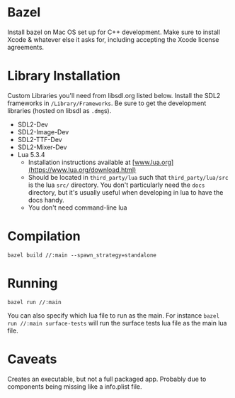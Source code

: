 # Bazel

Install bazel on Mac OS set up for C++ development. Make sure to install Xcode & whatever else it asks for, including accepting the Xcode license agreements.


# Library Installation

Custom Libraries you'll need from libsdl.org listed below. Install the SDL2 frameworks in `/Library/Frameworks`. Be sure to get the development libraries (hosted on libsdl as `.dmg`s).

- SDL2-Dev
- SDL2-Image-Dev
- SDL2-TTF-Dev
- SDL2-Mixer-Dev
- Lua 5.3.4
  - Installation instructions available at [www.lua.org](https://www.lua.org/download.html)
  - Should be located in `third_party/lua` such that `third_party/lua/src` is the lua `src/` directory. You don't particularly need the `docs` directory, but it's usually useful when developing in lua to have the docs handy.
  - You don't need command-line lua


# Compilation

    bazel build //:main --spawn_strategy=standalone
	

# Running

    bazel run //:main
	
You can also specify which lua file to run as the main. For instance `bazel run //:main surface-tests` will run the surface tests lua file as the main lua file.


# Caveats

Creates an executable, but not a full packaged app. Probably due to components being missing like a info.plist file.
